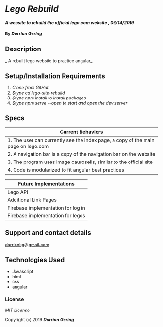 # _Lego Rebuild_

#### _A website to rebuild the official lego.com website , 06/14/2019_

#### By _**Darrion Gering**_

## Description
_ A rebuilt lego website to practice angular_

## Setup/Installation Requirements

1. _Clone from GitHub_
2. _$type cd lego-site-rebuild_
3. _$type npm install to install packages_
4. _$type npm serve --open to start and open the dev server_


## Specs

| Current Behaviors|
| ------------- |
| 1. The user can currently see the index page, a copy of the main page on lego.com |
| 2. A navigation bar is a copy of the navigation bar on the website|
| 3. The program uses image caurosells, similar to the official site |
| 4. Code is modularized to fit angular best practices|

|Future Implementations |
| ------------- |
| Lego API |
| Additional Link Pages |
| Firebase implementation for log in |
| Firebase implementation for legos |

## Support and contact details

darrionkg@gmail.com

## Technologies Used

* Javascript
* html
* css
* angular

### License

*MIT License*

Copyright (c) 2019 **_Darrion Gering_**